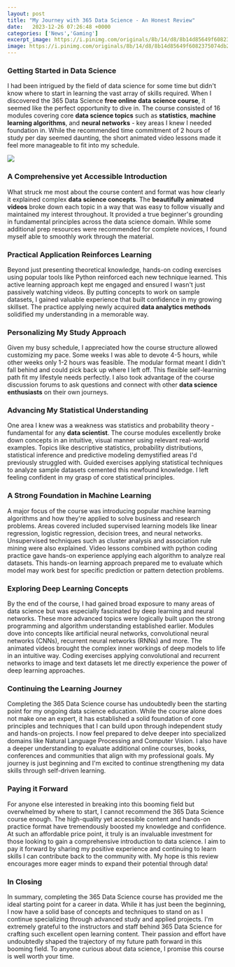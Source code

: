 ```yaml
---
layout: post
title: "My Journey with 365 Data Science - An Honest Review"
date:   2023-12-26 07:26:48 +0000
categories: ['News','Gaming']
excerpt_image: https://i.pinimg.com/originals/8b/14/d8/8b14d85649f6082375074db27f102c17.png
image: https://i.pinimg.com/originals/8b/14/d8/8b14d85649f6082375074db27f102c17.png
---
```


###  Getting Started in Data Science
I had been intrigued by the field of data science for some time but didn't know where to start in learning the vast array of skills required. When I discovered the 365 Data Science **free online data science course**, it seemed like the perfect opportunity to dive in. The course consisted of 16 modules covering core **data science topics** such as **statistics**, **machine learning algorithms**, and **neural networks** - key areas I knew I needed foundation in. While the recommended time commitment of 2 hours of study per day seemed daunting, the short animated video lessons made it feel more manageable to fit into my schedule.

![](https://onlinecourseing.com/wp-content/uploads/2022/01/365DataScience-Graduate-Review-Featured-Image.jpg)
###  A Comprehensive yet Accessible Introduction  
What struck me most about the course content and format was how clearly it explained complex **data science concepts**. The **beautifully animated videos** broke down each topic in a way that was easy to follow visually and maintained my interest throughout. It provided a true beginner's grounding in fundamental principles across the data science domain. While some additional prep resources were recommended for complete novices, I found myself able to smoothly work through the material. 
###  Practical Application Reinforces Learning
Beyond just presenting theoretical knowledge, hands-on coding exercises using popular tools like Python reinforced each new technique learned. This active learning approach kept me engaged and ensured I wasn't just passively watching videos. By putting concepts to work on sample datasets, I gained valuable experience that built confidence in my growing skillset. The practice applying newly acquired **data analytics methods** solidified my understanding in a memorable way.
###  Personalizing My Study Approach
Given my busy schedule, I appreciated how the course structure allowed customizing my pace. Some weeks I was able to devote 4-5 hours, while other weeks only 1-2 hours was feasible. The modular format meant I didn't fall behind and could pick back up where I left off. This flexible self-learning path fit my lifestyle needs perfectly. I also took advantage of the course discussion forums to ask questions and connect with other **data science enthusiasts** on their own journeys. 
###  Advancing My Statistical Understanding
One area I knew was a weakness was statistics and probability theory - fundamental for any **data scientist**. The course modules excellently broke down concepts in an intuitive, visual manner using relevant real-world examples. Topics like descriptive statistics, probability distributions, statistical inference and predictive modeling demystified areas I'd previously struggled with. Guided exercises applying statistical techniques to analyze sample datasets cemented this newfound knowledge. I left feeling confident in my grasp of core statistical principles.
###  A Strong Foundation in Machine Learning
A major focus of the course was introducing popular machine learning algorithms and how they're applied to solve business and research problems. Areas covered included supervised learning models like linear regression, logistic regression, decision trees, and neural networks. Unsupervised techniques such as cluster analysis and association rule mining were also explained. Video lessons combined with python coding practice gave hands-on experience applying each algorithm to analyze real datasets. This hands-on learning approach prepared me to evaluate which model may work best for specific prediction or pattern detection problems.
###  Exploring Deep Learning Concepts  
By the end of the course, I had gained broad exposure to many areas of data science but was especially fascinated by deep learning and neural networks. These more advanced topics were logically built upon the strong programming and algorithm understanding established earlier. Modules dove into concepts like artificial neural networks, convolutional neural networks (CNNs), recurrent neural networks (RNNs) and more. The animated videos brought the complex inner workings of deep models to life in an intuitive way. Coding exercises applying convolutional and recurrent networks to image and text datasets let me directly experience the power of deep learning approaches.
###  Continuing the Learning Journey
Completing the 365 Data Science course has undoubtedly been the starting point for my ongoing data science education. While the course alone does not make one an expert, it has established a solid foundation of core principles and techniques that I can build upon through independent study and hands-on projects. I now feel prepared to delve deeper into specialized domains like Natural Language Processing and Computer Vision. I also have a deeper understanding to evaluate additional online courses, books, conferences and communities that align with my professional goals. My journey is just beginning and I'm excited to continue strengthening my data skills through self-driven learning. 
###  Paying it Forward  
For anyone else interested in breaking into this booming field but overwhelmed by where to start, I cannot recommend the 365 Data Science course enough. The high-quality yet accessible content and hands-on practice format have tremendously boosted my knowledge and confidence. At such an affordable price point, it truly is an invaluable investment for those looking to gain a comprehensive introduction to data science. I aim to pay it forward by sharing my positive experience and continuing to learn skills I can contribute back to the community with. My hope is this review encourages more eager minds to expand their potential through data!
###  In Closing
In summary, completing the 365 Data Science course has provided me the ideal starting point for a career in data. While it has just been the beginning, I now have a solid base of concepts and techniques to stand on as I continue specializing through advanced study and applied projects. I'm extremely grateful to the instructors and staff behind 365 Data Science for crafting such excellent open learning content. Their passion and effort have undoubtedly shaped the trajectory of my future path forward in this booming field. To anyone curious about data science, I promise this course is well worth your time.